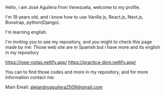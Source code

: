 Hello, i am José Aguilera from Venezuela, welcome to my profile.

I'm 19 years old, and i know how to use Vanilla js, React.js, Next.js, Boostrap, python(Django).

I'm learning english.

I'm inviting you to see my repository, and you might to check this page made by me:
Those web site are in Spanish but i have more and its english in my repository

https://jose-notas.netlify.app/
https://practica-dom.netlify.app/

You can to find those codes and more in my repository, and for more information contact me: 

Main Email: alejandroaguilera2509@gmail.com

<!---
Aguilera2509/Aguilera2509 is a ✨ special ✨ repository because its `README.md` (this file) appears on your GitHub profile.
You can click the Preview link to take a look at your changes.
--->
